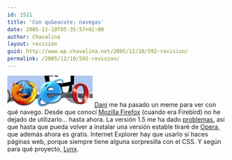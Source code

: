 ```yaml
---
id: 1521
title: 'Con qu&eacute; navegas'
date: 2005-12-10T05:35:57+02:00
author: Chavalina
layout: revision
guid: http://www.wp.chavalina.net/2005/12/10/592-revision/
permalink: /2005/12/10/592-revision/
---
```

<img class="imgizqda" src="/imagenes/fotos/con-que-navego.jpg" alt="Mozilla Firefox, Internet Explorer, Opera" /> <a href="http://www.torresburriel.com/weblog/2005/12/09/meme-con-que-navegas" target="_blank">Dani</a> me ha pasado un meme para ver con qu&eacute; navego. Desde que conoc&iacute; <a href="http://www.mozilla.com/firefox/" target="_blank">Mozilla Firefox</a> (cuando era Firebird) no he dejado de utilizarlo&#8230; hasta ahora. La versi&oacute;n 1.5 me ha dado <a href="http://www.chavalina.net/comentar.php?idpost=585" target="_blank">problemas</a>, as&iacute; que hasta que pueda volver a instalar una versi&oacute;n estable tirar&eacute; de <a href="http://opera.com/" target="_blank">Opera</a>, que adem&aacute;s ahora es gratis. Internet Explorer hay que usarlo si haces p&aacute;ginas web, porque siempre tiene alguna sorpresilla con el CSS. Y seg&uacute;n para qu&eacute; proyecto, <a href="http://lynx.browser.org/" target="_blank">Lynx</a>.